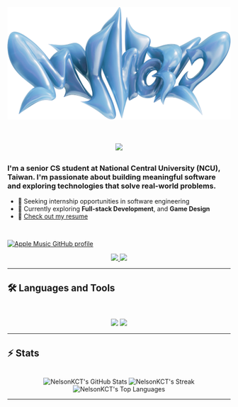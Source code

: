 <img src="https://github.com/NelsonKCT/NelsonKCT/blob/main/Aespa My World Wallpaper Logo.png" alt="Welcome to my world">

<h1 align="center">
    <img src="https://readme-typing-svg.herokuapp.com/?font=Inter&size=48&center=true&vCenter=true&width=600&height=70&color=4493F8&duration=4000&lines=Hi+There!+👋;+I'm+Nelson!;" />
</h1>

### I'm a senior CS student at National Central University (NCU), Taiwan. I'm passionate about building meaningful software and exploring technologies that solve real-world problems.

- 🎯 Seeking internship opportunities in software engineering
- 🧠 Currently exploring **Full-stack Development**, and **Game Design**
- 📄 [Check out my resume](https://github.com/NelsonKCT/NelsonKCT/blob/main/Resume.pdf)


<br>

[![Apple Music GitHub profile](https://music-profile.rayriffy.com/theme/dark.svg?uid=000943.df3050a5fa1840b0b17d0522f3b90a34.1930)](https://music-profile.rayriffy.com)

<div align="center">
  <a href="mailto:nelsonkuo0430@gmail.com">
    <img src="https://img.shields.io/badge/Gmail-nelsonkuo0430@gmail.com-D14836?style=for-the-badge&logo=gmail&logoColor=white" />
  </a>
  <a href="https://github.com/NelsonKCT">
    <img src="https://img.shields.io/badge/GitHub-NelsonKCT-181717?style=for-the-badge&logo=github" />
  </a>
</div>

<hr>

## 🛠️ Languages and Tools

<br>

<p align="center">
  <img src="https://skillicons.dev/icons?i=c,cpp,cs,python,java,js,ts,nodejs,react" />
  <img src="https://skillicons.dev/icons?i=html,css,tailwind,md,figma,supabase,docker,git,github,rider,vscode,unity" />
</p>

<hr>

## ⚡️ Stats

<br>

<div align="center">
  <img width=390 src="https://github-readme-stats.vercel.app/api?username=NelsonKCT&theme=transparent&count_private=true&show_icons=true&rank_icon=github&locale=en" alt="NelsonKCT's GitHub Stats" />
  <img width=390 src="https://github-readme-streak-stats.herokuapp.com/?user=NelsonKCT&theme=transparent&count_private=true&border_radius=10&locale=en" alt="NelsonKCT's Streak" />
  <img width=325 src="https://github-readme-stats.vercel.app/api/top-langs?username=NelsonKCT&theme=transparent&layout=donut&hide=css&langs_count=8&border_radius=10&show_icons=true&locale=en" alt="NelsonKCT's Top Languages" />
</div>

<hr>
